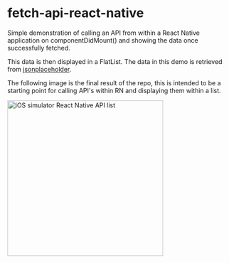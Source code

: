 # fetch-api-react-native

Simple demonstration of calling an API from within a React Native application on componentDidMount() and showing the data once successfully fetched. 

This data is then displayed in a FlatList. The data in this demo is retrieved from [jsonplaceholder](https://jsonplaceholder.typicode.com/).

The following image is the final result of the repo, this is intended to be a starting point for calling API's within RN and displaying them within a list.

<img src="https://s3.eu-west-2.amazonaws.com/andy-demo-images/dev/ListApiData.jpg" alt="iOS simulator React Native API list" align="center" width="350">
